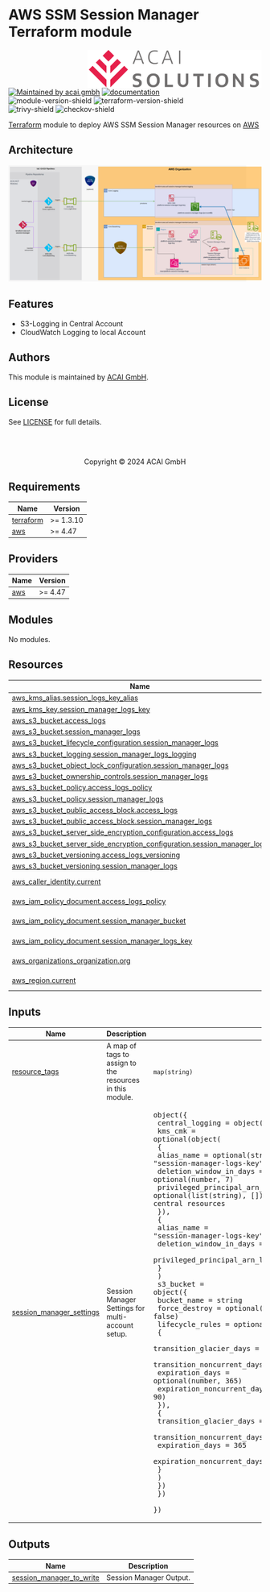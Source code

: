 # AWS SSM Session Manager Terraform module

<!-- LOGO -->
<a href="https://acai.gmbh">    
  <img src="https://github.com/acai-solutions/acai.public/raw/main/logo/logo_github_readme.png" alt="acai logo" title="ACAI" align="right" height="75" />
</a>

<!-- SHIELDS -->
[![Maintained by acai.gmbh][acai-shield]][acai-url]
[![documentation][acai-docs-shield]][acai-docs-url]  
![module-version-shield]
![terraform-version-shield]  
![trivy-shield]
![checkov-shield]

<!-- DESCRIPTION -->
[Terraform][terraform-url] module to deploy AWS SSM Session Manager resources on [AWS][aws-url]

<!-- ARCHITECTURE -->
## Architecture

![architecture][architecture]

<!-- FEATURES -->
## Features

* S3-Logging in Central Account
* CloudWatch Logging to local Account



<!-- AUTHORS -->
## Authors

This module is maintained by [ACAI GmbH][acai-url].

<!-- LICENSE -->
## License

See [LICENSE][license-url] for full details.

<!-- COPYRIGHT --><br />
<br />
<p align="center">Copyright &copy; 2024 ACAI GmbH</p>


<!-- BEGIN_TF_DOCS -->
## Requirements

| Name | Version |
|------|---------|
| <a name="requirement_terraform"></a> [terraform](#requirement\_terraform) | >= 1.3.10 |
| <a name="requirement_aws"></a> [aws](#requirement\_aws) | >= 4.47 |

## Providers

| Name | Version |
|------|---------|
| <a name="provider_aws"></a> [aws](#provider\_aws) | >= 4.47 |

## Modules

No modules.

## Resources

| Name | Type |
|------|------|
| [aws_kms_alias.session_logs_key_alias](https://registry.terraform.io/providers/hashicorp/aws/latest/docs/resources/kms_alias) | resource |
| [aws_kms_key.session_manager_logs_key](https://registry.terraform.io/providers/hashicorp/aws/latest/docs/resources/kms_key) | resource |
| [aws_s3_bucket.access_logs](https://registry.terraform.io/providers/hashicorp/aws/latest/docs/resources/s3_bucket) | resource |
| [aws_s3_bucket.session_manager_logs](https://registry.terraform.io/providers/hashicorp/aws/latest/docs/resources/s3_bucket) | resource |
| [aws_s3_bucket_lifecycle_configuration.session_manager_logs](https://registry.terraform.io/providers/hashicorp/aws/latest/docs/resources/s3_bucket_lifecycle_configuration) | resource |
| [aws_s3_bucket_logging.session_manager_logs_logging](https://registry.terraform.io/providers/hashicorp/aws/latest/docs/resources/s3_bucket_logging) | resource |
| [aws_s3_bucket_object_lock_configuration.session_manager_logs](https://registry.terraform.io/providers/hashicorp/aws/latest/docs/resources/s3_bucket_object_lock_configuration) | resource |
| [aws_s3_bucket_ownership_controls.session_manager_logs](https://registry.terraform.io/providers/hashicorp/aws/latest/docs/resources/s3_bucket_ownership_controls) | resource |
| [aws_s3_bucket_policy.access_logs_policy](https://registry.terraform.io/providers/hashicorp/aws/latest/docs/resources/s3_bucket_policy) | resource |
| [aws_s3_bucket_policy.session_manager_logs](https://registry.terraform.io/providers/hashicorp/aws/latest/docs/resources/s3_bucket_policy) | resource |
| [aws_s3_bucket_public_access_block.access_logs](https://registry.terraform.io/providers/hashicorp/aws/latest/docs/resources/s3_bucket_public_access_block) | resource |
| [aws_s3_bucket_public_access_block.session_manager_logs](https://registry.terraform.io/providers/hashicorp/aws/latest/docs/resources/s3_bucket_public_access_block) | resource |
| [aws_s3_bucket_server_side_encryption_configuration.access_logs](https://registry.terraform.io/providers/hashicorp/aws/latest/docs/resources/s3_bucket_server_side_encryption_configuration) | resource |
| [aws_s3_bucket_server_side_encryption_configuration.session_manager_logs](https://registry.terraform.io/providers/hashicorp/aws/latest/docs/resources/s3_bucket_server_side_encryption_configuration) | resource |
| [aws_s3_bucket_versioning.access_logs_versioning](https://registry.terraform.io/providers/hashicorp/aws/latest/docs/resources/s3_bucket_versioning) | resource |
| [aws_s3_bucket_versioning.session_manager_logs](https://registry.terraform.io/providers/hashicorp/aws/latest/docs/resources/s3_bucket_versioning) | resource |
| [aws_caller_identity.current](https://registry.terraform.io/providers/hashicorp/aws/latest/docs/data-sources/caller_identity) | data source |
| [aws_iam_policy_document.access_logs_policy](https://registry.terraform.io/providers/hashicorp/aws/latest/docs/data-sources/iam_policy_document) | data source |
| [aws_iam_policy_document.session_manager_bucket](https://registry.terraform.io/providers/hashicorp/aws/latest/docs/data-sources/iam_policy_document) | data source |
| [aws_iam_policy_document.session_manager_logs_key](https://registry.terraform.io/providers/hashicorp/aws/latest/docs/data-sources/iam_policy_document) | data source |
| [aws_organizations_organization.org](https://registry.terraform.io/providers/hashicorp/aws/latest/docs/data-sources/organizations_organization) | data source |
| [aws_region.current](https://registry.terraform.io/providers/hashicorp/aws/latest/docs/data-sources/region) | data source |

## Inputs

| Name | Description | Type | Default | Required |
|------|-------------|------|---------|:--------:|
| <a name="input_resource_tags"></a> [resource\_tags](#input\_resource\_tags) | A map of tags to assign to the resources in this module. | `map(string)` | `{}` | no |
| <a name="input_session_manager_settings"></a> [session\_manager\_settings](#input\_session\_manager\_settings) | Session Manager Settings for multi-account setup. | <pre>object({<br/>    central_logging = object({<br/>      kms_cmk = optional(object(<br/>        {<br/>          alias_name                    = optional(string, "session-manager-logs-key")<br/>          deletion_window_in_days       = optional(number, 7)<br/>          privileged_principal_arn_list = optional(list(string), []) # List of ARNs that need full access to the central resources<br/>        }),<br/>        {<br/>          alias_name                    = "session-manager-logs-key"<br/>          deletion_window_in_days       = 7<br/>          privileged_principal_arn_list = []<br/>        }<br/>      )<br/>      s3_bucket = object({<br/>        bucket_name   = string<br/>        force_destroy = optional(bool, false)<br/>        lifecycle_rules = optional(object(<br/>          {<br/>            transition_glacier_days    = optional(number, 90)<br/>            transition_noncurrent_days = optional(number, 30)<br/>            expiration_days            = optional(number, 365)<br/>            expiration_noncurrent_days = optional(number, 90)<br/>          }),<br/>          {<br/>            transition_glacier_days    = 90<br/>            transition_noncurrent_days = 30<br/>            expiration_days            = 365<br/>            expiration_noncurrent_days = 90<br/>          }<br/>        )<br/>      })<br/>    })<br/>  })</pre> | <pre>{<br/>  "central_logging": {<br/>    "kms_cmk": {<br/>      "alias_name": "session-manager-logs-key",<br/>      "deletion_window_in_days": 7<br/>    },<br/>    "s3_bucket": {<br/>      "bucket_name": "session-manager-logs",<br/>      "lifecycle_rules": {<br/>        "expiration_days": 365,<br/>        "expiration_noncurrent_days": 90,<br/>        "transition_glacier_days": 90,<br/>        "transition_noncurrent_days": 30<br/>      },<br/>      "versioning_configuration": "Enabled"<br/>    }<br/>  }<br/>}</pre> | no |

## Outputs

| Name | Description |
|------|-------------|
| <a name="output_session_manager_to_write"></a> [session\_manager\_to\_write](#output\_session\_manager\_to\_write) | Session Manager Output. |
<!-- END_TF_DOCS -->

<!-- MARKDOWN LINKS & IMAGES -->
[acai-shield]: https://img.shields.io/badge/maintained_by-acai.gmbh-CB224B?style=flat
[acai-docs-shield]: https://img.shields.io/badge/documentation-docs.acai.gmbh-CB224B?style=flat
[acai-url]: https://acai.gmbh
[acai-docs-url]: https://docs.acai.gmbh
[module-version-shield]: https://img.shields.io/badge/module_version-1.2.5-CB224B?style=flat
[module-release-url]: ./releases
[terraform-version-shield]: https://img.shields.io/badge/tf-%3E%3D1.3.10-blue.svg?style=flat&color=blueviolet
[trivy-shield]: https://img.shields.io/badge/trivy-passed-green
[checkov-shield]: https://img.shields.io/badge/checkov-passed-green
[architecture]: ./docs/terraform-aws-acf-session-manager.png
[example-complete-url]: ./examples/complete
[license-url]: ./LICENSE.md
[terraform-url]: https://www.terraform.io
[aws-url]: https://aws.amazon.com
